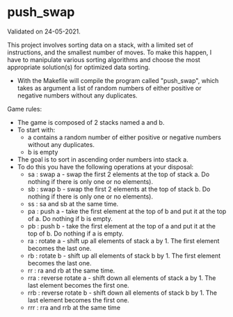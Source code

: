 # push_swap
Validated on 24-05-2021.

This project involves sorting data on a stack, with a limited set of instructions, and the smallest number of moves. 
To make this happen, I have to manipulate various sorting algorithms and choose the most appropriate solution(s) for optimized data sorting.

- With the Makefile will compile the program called "push_swap", which takes as argument a list of random numbers of either positive or negative numbers without any duplicates.

Game rules:
- The game is composed of 2 stacks named a and b.
- To start with:
  *	a contains a random number of either positive or negative numbers without any duplicates.
  * b is empty
- The goal is to sort in ascending order numbers into stack a.
- To do this you have the following operations at your disposal:
  * sa : swap a - swap the first 2 elements at the top of stack a. Do nothing if there is only one or no elements).
  * sb : swap b - swap the first 2 elements at the top of stack b. Do nothing if there is only one or no elements).
  * ss : sa and sb at the same time.
  * pa : push a - take the first element at the top of b and put it at the top of a. Do nothing if b is empty.
  * pb : push b - take the first element at the top of a and put it at the top of b. Do nothing if a is empty.
  * ra : rotate a - shift up all elements of stack a by 1. The first element becomes the last one.
  * rb : rotate b - shift up all elements of stack b by 1. The first element becomes the last one.
  * rr : ra and rb at the same time.
  * rra : reverse rotate a - shift down all elements of stack a by 1. The last element becomes the first one.
  * rrb : reverse rotate b - shift down all elements of stack b by 1. The last element becomes the first one.
  * rrr : rra and rrb at the same time